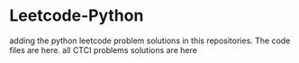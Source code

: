 # Leetcode-Python
adding the python leetcode problem solutions in this repositories. 
The code files are here.
all CTCI problems solutions are here





































































































































































































































































































































































































































































































































































































































































































































































































































































































































































































































































































































































































































































































































